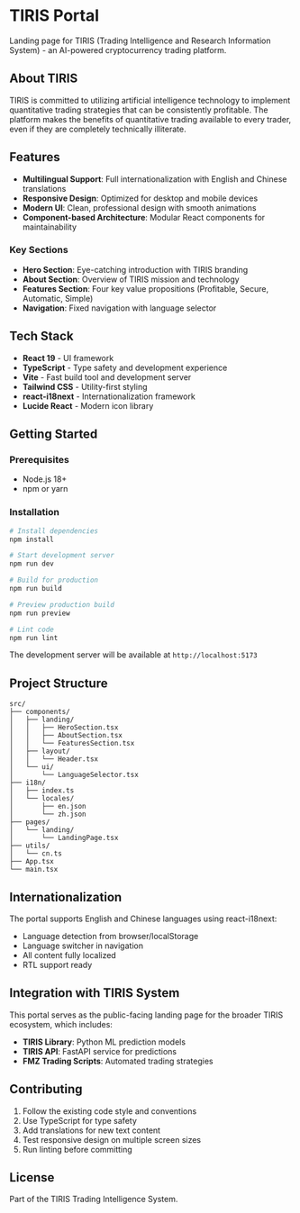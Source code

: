 # TIRIS Portal

Landing page for TIRIS (Trading Intelligence and Research Information System) - an AI-powered cryptocurrency trading platform.

## About TIRIS

TIRIS is committed to utilizing artificial intelligence technology to implement quantitative trading strategies that can be consistently profitable. The platform makes the benefits of quantitative trading available to every trader, even if they are completely technically illiterate.

## Features

- **Multilingual Support**: Full internationalization with English and Chinese translations
- **Responsive Design**: Optimized for desktop and mobile devices
- **Modern UI**: Clean, professional design with smooth animations
- **Component-based Architecture**: Modular React components for maintainability

### Key Sections

- **Hero Section**: Eye-catching introduction with TIRIS branding
- **About Section**: Overview of TIRIS mission and technology
- **Features Section**: Four key value propositions (Profitable, Secure, Automatic, Simple)
- **Navigation**: Fixed navigation with language selector

## Tech Stack

- **React 19** - UI framework
- **TypeScript** - Type safety and development experience
- **Vite** - Fast build tool and development server
- **Tailwind CSS** - Utility-first styling
- **react-i18next** - Internationalization framework
- **Lucide React** - Modern icon library

## Getting Started

### Prerequisites

- Node.js 18+ 
- npm or yarn

### Installation

```bash
# Install dependencies
npm install

# Start development server
npm run dev

# Build for production
npm run build

# Preview production build
npm run preview

# Lint code
npm run lint
```

The development server will be available at `http://localhost:5173`

## Project Structure

```
src/
├── components/
│   ├── landing/
│   │   ├── HeroSection.tsx
│   │   ├── AboutSection.tsx
│   │   └── FeaturesSection.tsx
│   ├── layout/
│   │   └── Header.tsx
│   └── ui/
│       └── LanguageSelector.tsx
├── i18n/
│   ├── index.ts
│   └── locales/
│       ├── en.json
│       └── zh.json
├── pages/
│   └── landing/
│       └── LandingPage.tsx
├── utils/
│   └── cn.ts
├── App.tsx
└── main.tsx
```

## Internationalization

The portal supports English and Chinese languages using react-i18next:

- Language detection from browser/localStorage
- Language switcher in navigation
- All content fully localized
- RTL support ready

## Integration with TIRIS System

This portal serves as the public-facing landing page for the broader TIRIS ecosystem, which includes:

- **TIRIS Library**: Python ML prediction models
- **TIRIS API**: FastAPI service for predictions
- **FMZ Trading Scripts**: Automated trading strategies

## Contributing

1. Follow the existing code style and conventions
2. Use TypeScript for type safety
3. Add translations for new text content
4. Test responsive design on multiple screen sizes
5. Run linting before committing

## License

Part of the TIRIS Trading Intelligence System.
